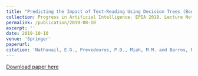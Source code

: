 ```yaml
---
title: "Predicting the Impact of Text-Reading Using Decision Trees (Book Chapter)"
collection: Progress in Artificial Intelligence. EPIA 2019. Lecture Notes in Computer Science, vol 11804. Springer, Cham 
permalink: /publication/2019-08-10
excerpt: ''
date: 2019-10-10
venue: 'Springer'
paperurl: 
citation: 'Nathanail, E.G., Prevedouros, P.D., Miah, M.M. and Barros, R.D.M., 2019, September. Predicting the Impact of Text-Reading Using Decision Trees. In EPIA Conference on Artificial Intelligence (pp. 685-696). Springer, Cham.'
---
```

[Download paper here](https://link.springer.com/chapter/10.1007/978-3-030-30241-2_57)
